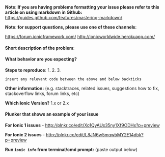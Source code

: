 **Note: If you are having problems formatting your issue please refer to this article on using markdown in Github:**
https://guides.github.com/features/mastering-markdown/

**Note: for support questions, please use one of these channels:** 

https://forum.ionicframework.com/
http://ionicworldwide.herokuapp.com/


#### Short description of the problem:


#### What behavior are you expecting?


**Steps to reproduce:**
1. 
2. 
3. 

```
insert any relevant code between the above and below backticks
```

**Other information:** (e.g. stacktraces, related issues, suggestions how to fix, stackoverflow links, forum links, etc)
 

**Which Ionic Version?** 1.x or 2.x


#### Plunker that shows an example of your issue

**For Ionic 1 issues** - http://plnkr.co/edit/Xo1QyAUx35ny1Xf9ODHx?p=preview

**For Ionic 2 issues** - http://plnkr.co/edit/L8JN6w5mqwbMY2E14dbk?p=preview


**Run `ionic info` from terminal/cmd prompt:** (paste output below)



